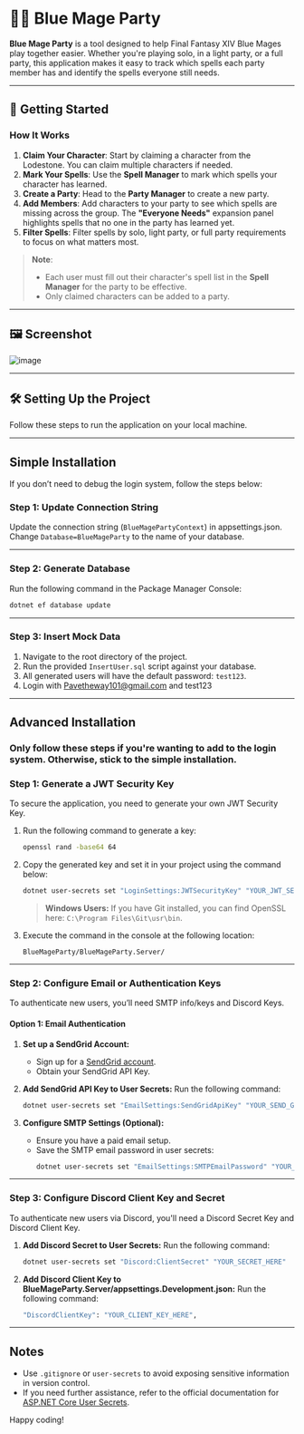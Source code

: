 # 🧙‍♂️ Blue Mage Party

**Blue Mage Party** is a tool designed to help Final Fantasy XIV Blue Mages play together easier. Whether you're playing solo, in a light party, or a full party, this application makes it easy to track which spells each party member has and identify the spells everyone still needs.

---

## 🚀 Getting Started

### **How It Works**
1. **Claim Your Character**: Start by claiming a character from the Lodestone. You can claim multiple characters if needed.
2. **Mark Your Spells**: Use the **Spell Manager** to mark which spells your character has learned.
3. **Create a Party**: Head to the **Party Manager** to create a new party.
4. **Add Members**: Add characters to your party to see which spells are missing across the group. The **"Everyone Needs"** expansion panel highlights spells that no one in the party has learned yet.
5. **Filter Spells**: Filter spells by solo, light party, or full party requirements to focus on what matters most.

> **Note**:  
> - Each user must fill out their character's spell list in the **Spell Manager** for the party to be effective.  
> - Only claimed characters can be added to a party.

---

## 🖼️ Screenshot

![image](https://github.com/user-attachments/assets/4d8b1f32-e182-436c-add3-0ca5bc017a3d)

---

## 🛠️ Setting Up the Project

Follow these steps to run the application on your local machine.

---

## Simple Installation
If you don’t need to debug the login system, follow the steps below:

### **Step 1: Update Connection String**
Update the connection string (`BlueMagePartyContext`) in appsettings.json. Change `Database=BlueMageParty` to the name of your database.

---

### **Step 2: Generate Database**
Run the following command in the Package Manager Console:
   ```bash
   dotnet ef database update
   ```

---

### **Step 3: Insert Mock Data**
1. Navigate to the root directory of the project.
2. Run the provided `InsertUser.sql` script against your database.
3. All generated users will have the default password: `test123`.
4. Login with Pavetheway101@gmail.com and test123

---

## Advanced Installation 

### Only follow these steps if you're wanting to add to the login system. Otherwise, stick to the simple installation.

### **Step 1: Generate a JWT Security Key**
To secure the application, you need to generate your own JWT Security Key.

1. Run the following command to generate a key:
   ```bash
   openssl rand -base64 64
   ```
2. Copy the generated key and set it in your project using the command below:
   ```bash
   dotnet user-secrets set "LoginSettings:JWTSecurityKey" "YOUR_JWT_SECURITY_KEY"
   ```
   > **Windows Users:** If you have Git installed, you can find OpenSSL here:
   > `C:\Program Files\Git\usr\bin`.

3. Execute the command in the console at the following location:
   ```
   BlueMageParty/BlueMageParty.Server/
   ```

---

### **Step 2: Configure Email or Authentication Keys**
To authenticate new users, you’ll need SMTP info/keys and Discord Keys.

#### **Option 1: Email Authentication**
1. **Set up a SendGrid Account:**
   - Sign up for a [SendGrid account](https://sendgrid.com/).
   - Obtain your SendGrid API Key.

2. **Add SendGrid API Key to User Secrets:**
   Run the following command:
   ```bash
   dotnet user-secrets set "EmailSettings:SendGridApiKey" "YOUR_SEND_GRID_API_KEY"
   ```

3. **Configure SMTP Settings (Optional):**
   - Ensure you have a paid email setup.
   - Save the SMTP email password in user secrets:
     ```bash
     dotnet user-secrets set "EmailSettings:SMTPEmailPassword" "YOUR_SMTP_EMAIL_PASSWORD"
     ```

---

### **Step 3: Configure Discord Client Key and Secret**
To authenticate new users via Discord, you'll need a Discord Secret Key and Discord Client Key.

1. **Add Discord Secret to User Secrets:**
   Run the following command:
   ```bash
   dotnet user-secrets set "Discord:ClientSecret" "YOUR_SECRET_HERE"
   ```
2. **Add Discord Client Key to BlueMageParty.Server/appsettings.Development.json:**
   Run the following command:
   ```bash
   "DiscordClientKey": "YOUR_CLIENT_KEY_HERE",
   ```

---

## **Notes**
- Use `.gitignore` or `user-secrets` to avoid exposing sensitive information in version control.
- If you need further assistance, refer to the official documentation for [ASP.NET Core User Secrets](https://learn.microsoft.com/en-us/aspnet/core/security/app-secrets).

Happy coding!
